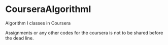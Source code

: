 CourseraAlgorithmI
==================

Algorithm I classes in Coursera

Assignments or any other codes for the coursera is not to be shared before the dead line.